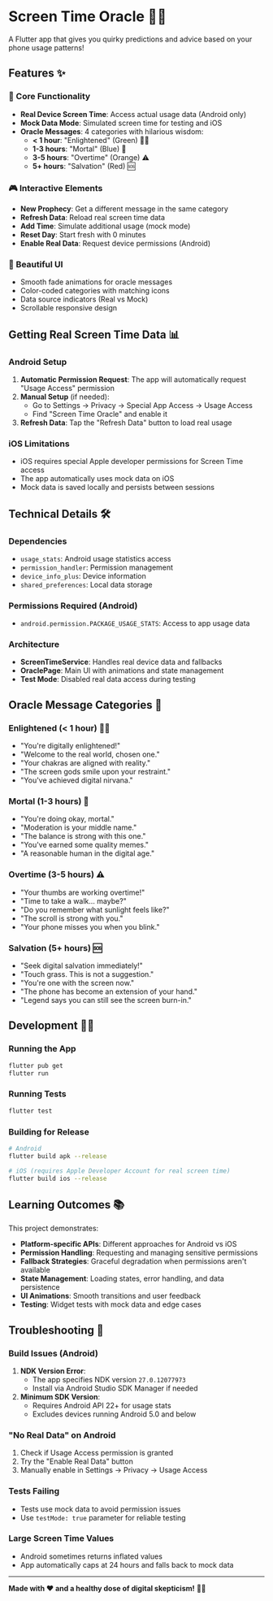 # Screen Time Oracle 🔮📱

A Flutter app that gives you quirky predictions and advice based on your phone usage patterns!

## Features ✨

### 🎯 Core Functionality
- **Real Device Screen Time**: Access actual usage data (Android only)
- **Mock Data Mode**: Simulated screen time for testing and iOS
- **Oracle Messages**: 4 categories with hilarious wisdom:
  - **< 1 hour**: "Enlightened" (Green) 🧘‍♀️
  - **1-3 hours**: "Mortal" (Blue) 📱  
  - **3-5 hours**: "Overtime" (Orange) ⚠️
  - **5+ hours**: "Salvation" (Red) 🆘

### 🎮 Interactive Elements
- **New Prophecy**: Get a different message in the same category
- **Refresh Data**: Reload real screen time data
- **Add Time**: Simulate additional usage (mock mode)
- **Reset Day**: Start fresh with 0 minutes
- **Enable Real Data**: Request device permissions (Android)

### 🎨 Beautiful UI
- Smooth fade animations for oracle messages
- Color-coded categories with matching icons
- Data source indicators (Real vs Mock)
- Scrollable responsive design

## Getting Real Screen Time Data 📊

### Android Setup
1. **Automatic Permission Request**: The app will automatically request "Usage Access" permission
2. **Manual Setup** (if needed):
   - Go to Settings → Privacy → Special App Access → Usage Access
   - Find "Screen Time Oracle" and enable it
3. **Refresh Data**: Tap the "Refresh Data" button to load real usage

### iOS Limitations
- iOS requires special Apple developer permissions for Screen Time access
- The app automatically uses mock data on iOS
- Mock data is saved locally and persists between sessions

## Technical Details 🛠️

### Dependencies
- `usage_stats`: Android usage statistics access
- `permission_handler`: Permission management
- `device_info_plus`: Device information
- `shared_preferences`: Local data storage

### Permissions Required (Android)
- `android.permission.PACKAGE_USAGE_STATS`: Access to app usage data

### Architecture
- **ScreenTimeService**: Handles real device data and fallbacks
- **OraclePage**: Main UI with animations and state management
- **Test Mode**: Disabled real data access during testing

## Oracle Message Categories 🔮

### Enlightened (< 1 hour) 🧘‍♀️
- "You're digitally enlightened!"
- "Welcome to the real world, chosen one."
- "Your chakras are aligned with reality."
- "The screen gods smile upon your restraint."
- "You've achieved digital nirvana."

### Mortal (1-3 hours) 📱
- "You're doing okay, mortal."
- "Moderation is your middle name."
- "The balance is strong with this one."
- "You've earned some quality memes."
- "A reasonable human in the digital age."

### Overtime (3-5 hours) ⚠️
- "Your thumbs are working overtime!"
- "Time to take a walk... maybe?"
- "Do you remember what sunlight feels like?"
- "The scroll is strong with you."
- "Your phone misses you when you blink."

### Salvation (5+ hours) 🆘
- "Seek digital salvation immediately!"
- "Touch grass. This is not a suggestion."
- "You're one with the screen now."
- "The phone has become an extension of your hand."
- "Legend says you can still see the screen burn-in."

## Development 👨‍💻

### Running the App
```bash
flutter pub get
flutter run
```

### Running Tests
```bash
flutter test
```

### Building for Release
```bash
# Android
flutter build apk --release

# iOS (requires Apple Developer Account for real screen time)
flutter build ios --release
```

## Learning Outcomes 📚

This project demonstrates:
- **Platform-specific APIs**: Different approaches for Android vs iOS
- **Permission Handling**: Requesting and managing sensitive permissions
- **Fallback Strategies**: Graceful degradation when permissions aren't available
- **State Management**: Loading states, error handling, and data persistence
- **UI Animations**: Smooth transitions and user feedback
- **Testing**: Widget tests with mock data and edge cases

## Troubleshooting 🔧

### Build Issues (Android)
1. **NDK Version Error**: 
   - The app specifies NDK version `27.0.12077973`
   - Install via Android Studio SDK Manager if needed
2. **Minimum SDK Version**: 
   - Requires Android API 22+ for usage stats
   - Excludes devices running Android 5.0 and below

### "No Real Data" on Android
1. Check if Usage Access permission is granted
2. Try the "Enable Real Data" button
3. Manually enable in Settings → Privacy → Usage Access

### Tests Failing
- Tests use mock data to avoid permission issues
- Use `testMode: true` parameter for reliable testing

### Large Screen Time Values
- Android sometimes returns inflated values
- App automatically caps at 24 hours and falls back to mock data

---

**Made with ❤️ and a healthy dose of digital skepticism!** 🔮✨
